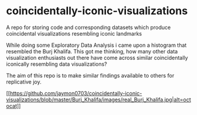 # coincidentally-iconic-visualizations
A repo for storing code and corresponding datasets which produce coincidental visualizations resembling iconic landmarks

While doing some Exploratory Data Analysis i came upon a histogram that resembled the Burj Khalifa. This got me thinking, how many other data visualization enthusiasts out there have come across similar coincidentally iconically resembling data visualizations?

The aim of this repo is to make similar findings available to others for replicative joy. 

[[https://github.com/jaymon0703/coincidentally-iconic-visualizations/blob/master/Burj_Khalifa/images/real_Burj_Khalifa.jpg|alt=octocat]]
